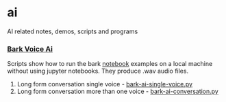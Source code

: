 # ai
AI related notes, demos, scripts and programs

### [Bark Voice Ai](https://github.com/suno-ai/bark)

Scripts show how to run the bark [notebook](https://github.com/suno-ai/bark/tree/main/notebooks) examples on a local machine without using jupyter notebooks. 
They produce .wav audio files.
1. Long form conversation single voice - [bark-ai-single-voice.py](https://gist.github.com/bradsec/a1bff7fb61b314bd38f902fc7389eb36)
2. Long form conversation more than one voice - [bark-ai-conversation.py](https://gist.github.com/bradsec/f8e192f41f746f9f53285d368389f7d8)

